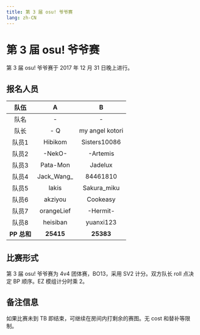 ```yaml
---
title: 第 3 届 osu! 爷爷赛
lang: zh-CN
---
```


# 第 3 届 osu! 爷爷赛

第 3 届 osu! 爷爷赛于 2017 年 12 月 31 日晚上进行。

## 报名人员

| 队伍 |  A   |  B   |
| :-: | :-: | :-: |
| 队名 | - | - |
| 队长 | - Q | my angel kotori |
| 队员1 | Hibikom | Sisters10086 |
| 队员2 | -NekO- | -Artemis |
| 队员3 | Pata-Mon | Jadelux |
| 队员4 | Jack_Wang_ | 84461810 |
| 队员5 | lakis | Sakura_miku |
| 队员6 | akziyou | Cookeasy |
| 队员7 | orangeLief | -Hermit- |
| 队员8 | heisiban | yuanxi123 |
| **PP 总和** | **25415** | **25383** |

## 比赛形式

第 3 届 osu! 爷爷赛为 4v4 团体赛，BO13，采用 SV2 计分。双方队长 roll 点决定 BP 顺序。EZ 模组计分时乘 2。

## 备注信息

如果比赛未到 TB 即结束，可继续在房间内打剩余的赛图。无 cost 和替补等限制。
